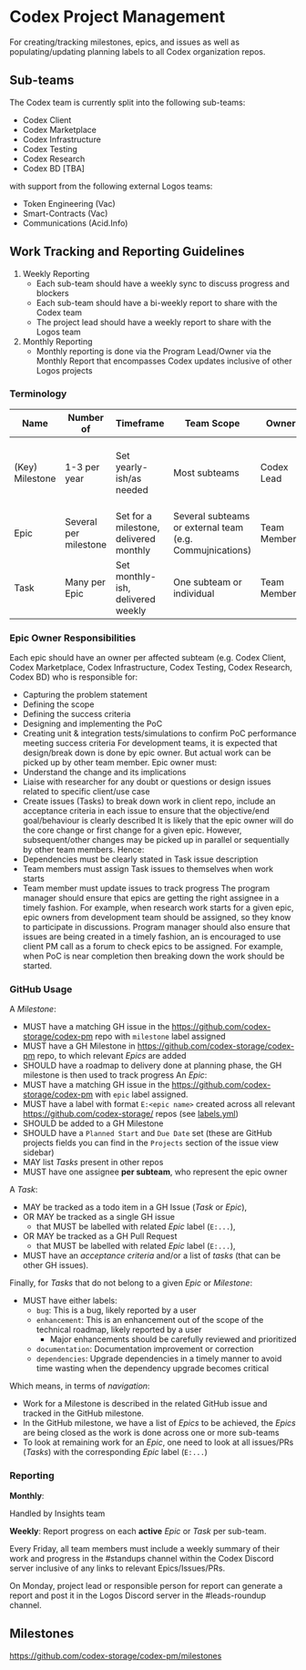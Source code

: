 # Codex Project Management

For creating/tracking milestones, epics, and issues as well as populating/updating planning labels to all Codex organization repos.

## Sub-teams
The Codex team is currently split into the following sub-teams:
- Codex Client
- Codex Marketplace
- Codex Infrastructure
- Codex Testing
- Codex Research
- Codex BD [TBA]

with support from the following external Logos teams:
- Token Engineering (Vac)
- Smart-Contracts (Vac)
- Communications (Acid.Info)

## Work Tracking and Reporting Guidelines
1. Weekly Reporting
    - Each sub-team should have a weekly sync to discuss progress and blockers
    - Each sub-team should have a bi-weekly report to share with the Codex team
    - The project lead should have a weekly report to share with the Logos team
2. Monthly Reporting
    - Monthly reporting is done via the Program Lead/Owner via the Monthly Report that encompasses Codex updates inclusive of other Logos projects

### Terminology

| Name            | Number of                               | Timeframe                              | Team Scope                                   | Owner                       | Description                                                                 |
|-----------------|-----------------------------------------|----------------------------------------|----------------------------------------------|-----------------------------|-----------------------------------------------------------------------------|
| (Key) Milestone | 1-3 per year                            | Set yearly-ish/as needed               | Most subteams                                | Codex Lead                   | Key achievements for the Codex project, historical milestones.               |
| Epic            | Several per milestone                   | Set for a milestone, delivered monthly | Several subteams or external team (e.g. Commujnications) | Team Members                | Chunk of a _Milestone_ across all clients.                                  |
| Task            | Many per Epic                           | Set monthly-ish, delivered weekly      | One subteam or individual                    | Team Member                 | May be one or several piece of work, client specific.                       |  

### Epic Owner Responsibilities
Each epic should have an owner per affected subteam (e.g. Codex Client, Codex Marketplace, Codex Infrastructure, Codex Testing, Codex Research, Codex BD) who is responsible for:
- Capturing the problem statement
- Defining the scope
- Defining the success criteria
- Designing and implementing the PoC
- Creating unit & integration tests/simulations to confirm PoC performance meeting success criteria
For development teams, it is expected that design/break down is done by epic owner. But actual work can be picked up by other team member. Epic owner must:
- Understand the change and its implications
- Liaise with researcher for any doubt or questions or design issues related to specific client/use case
- Create issues (Tasks) to break down work in client repo, include an acceptance criteria in each issue to ensure that the objective/end goal/behaviour is clearly described
It is likely that the epic owner will do the core change or first change for a given epic. However, subsequent/other changes may be picked up in parallel or sequentially by other team members.
Hence:
- Dependencies must be clearly stated in Task issue description
- Team members must assign Task issues to themselves when work starts
- Team member must update issues to track progress
The program manager should ensure that epics are getting the right assignee in a timely fashion. For example, when research work starts for a given epic, epic owners from development team should be assigned, so they know to participate in discussions. Program manager should also ensure that issues are being created in a timely fashion, an is encouraged to use client PM call as a forum to check epics to be assigned. For example, when PoC is near completion then breaking down the work should be started.
### GitHub Usage
A _Milestone_:
- MUST have a matching GH issue in the https://github.com/codex-storage/codex-pm repo with `milestone` label assigned
- MUST have a GH Milestone in https://github.com/codex-storage/codex-pm repo, to which relevant _Epics_ are added
- SHOULD have a roadmap to delivery done at planning phase, the GH milestone is then used to track progress
An _Epic_:
- MUST have a matching GH issue in the https://github.com/codex-storage/codex-pm with `epic` label assigned.
- MUST have a label with format `E:<epic name>` created across all relevant https://github.com/codex-storage/ repos (see [labels.yml](./.github/labels.yml))
- SHOULD be added to a GH Milestone
- SHOULD have a `Planned Start` and `Due Date` set (these are GitHub projects fields you can find in the `Projects` section of the issue view sidebar)
- MAY list _Tasks_ present in other repos
- MUST have one assignee **per subteam**, who represent the epic owner

A _Task_:
- MAY be tracked as a todo item in a GH Issue (_Task_ or _Epic_),
- OR MAY be tracked as a single GH issue
  - that MUST be labelled with related _Epic_ label (`E:...`),
- OR MAY be tracked as a GH Pull Request
    - that MUST be labelled with related _Epic_ label (`E:...`),
- MUST have an _acceptance criteria_ and/or a list of _tasks_ (that can be other GH issues).

Finally, for _Tasks_ that do not belong to a given _Epic_ or _Milestone_:
- MUST have either labels:
  - `bug`: This is a bug, likely reported by a user
  - `enhancement`: This is an enhancement out of the scope of the technical roadmap, likely reported by a user
    - Major enhancements should be carefully reviewed and prioritized
  - `documentation`: Documentation improvement or correction
  - `dependencies`: Upgrade dependencies in a timely manner to avoid time wasting when the dependency upgrade becomes critical

Which means, in terms of _navigation_:

- Work for a Milestone is described in the related GitHub issue and tracked in the GitHub milestone.
- In the GitHub milestone, we have a list of _Epics_ to be achieved, the _Epics_ are being closed as the work is done across one or more sub-teams
- To look at remaining work for an _Epic_, one need to look at all issues/PRs (_Tasks_) with the corresponding _Epic_ label (`E:...`)

### Reporting

**Monthly**:

Handled by Insights team

**Weekly**: Report progress on each **active** _Epic_ or _Task_ per sub-team.

Every Friday, all team members must include a weekly summary of their work and progress in the #standups channel within the Codex Discord server inclusive of any links to relevant Epics/Issues/PRs.

On Monday, project lead or responsible person for report can generate a report and post it in the Logos Discord server in the #leads-roundup channel.

## Milestones

https://github.com/codex-storage/codex-pm/milestones